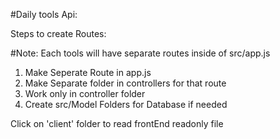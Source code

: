 #Daily tools Api:

Steps to create Routes:

#Note: Each tools will have separate routes inside of src/app.js

1. Make Seperate Route in app.js
2. Make Separate folder in controllers for that route
3. Work only in controller folder
4. Create src/Model Folders for Database if needed

Click on 'client' folder to read frontEnd readonly file
